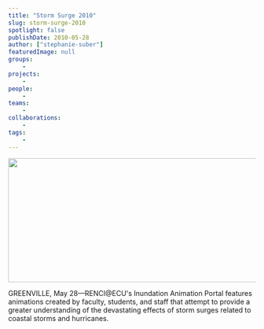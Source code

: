 ```yaml
---
title: "Storm Surge 2010"
slug: storm-surge-2010
spotlight: false
publishDate: 2010-05-28
author: ["stephanie-suber"]
featuredImage: null
groups:
    - 
projects:
    - 
people:
    - 
teams: 
    - 
collaborations:
    - 
tags:
    - 
---
```

<p><a href="https://www.renci.org/wp-content/uploads/2010/05/banner2.png"><img class="size-large wp-image-5098 alignnone" title="banner2" src="https://www.renci.org/wp-content/uploads/2010/05/banner2-630x252.png" alt="" width="630" height="252" /></a></p>

<p>GREENVILLE, May 28—RENCI@ECU's Inundation Animation Portal features animations created by faculty, students, and staff that attempt to provide a greater understanding of the devastating effects of storm surges related to coastal storms and hurricanes.</p>
